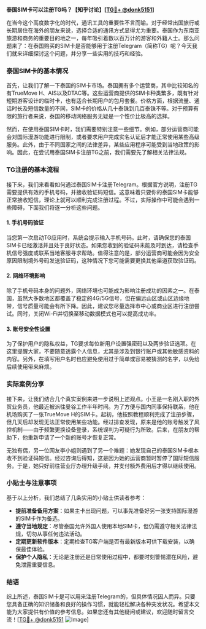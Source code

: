**泰国SIM卡可以注册TG吗？【知乎讨论】[[TG💪+ @donk5151](https://t.me/s/donk5151)]**

在当今这个高度数字化的时代，通讯工具的重要性不言而喻。对于经常出国旅行或长期居住在海外的朋友来说，选择合适的通讯方式显得尤为重要。泰国作为东南亚旅游和商务的重要目的地之一，每年吸引着数以百万计的游客和外籍人士。那么问题来了：在泰国购买的SIM卡是否能够用于注册Telegram（简称TG）呢？今天我们就来详细探讨这个问题，并分享一些实用的技巧和经验。

### 泰国SIM卡的基本情况

首先，让我们了解一下泰国的SIM卡市场。泰国拥有多个运营商，其中比较知名的有TrueMove H、AIS以及DTAC等。这些运营商提供的SIM卡种类繁多，既有针对短期游客设计的临时卡，也有适合长期用户的包月套餐。价格方面，根据流量、通话时长及短信数量的不同，SIM卡的价格从几十泰铢到几百泰铢不等。对于预算有限的旅行者来说，泰国的移动网络服务无疑是一个性价比极高的选择。

然而，在使用泰国SIM卡时，我们需要特别注意一些细节。例如，部分运营商可能会对国际漫游功能进行限制，或者要求用户完成实名认证后才能正常使用某些高级服务。此外，由于不同国家之间的法律差异，某些应用程序可能受到当地政策的影响。因此，在尝试用泰国SIM卡注册TG之前，我们需要先了解相关法律法规。

### TG注册的基本流程

接下来，我们来看看如何通过泰国SIM卡注册Telegram。根据官方说明，注册TG需要提供有效的手机号码，并接收验证码短信。这意味着只要你的泰国SIM卡能够正常接收短信，理论上就可以顺利完成注册过程。不过，实际操作中可能会遇到一些障碍，下面我们将逐一分析这些问题。

#### 1. 手机号码验证

当您第一次启动TG应用时，系统会提示输入手机号码。此时，请确保您的泰国SIM卡已经激活并且处于良好状态。如果您收到的验证码未能及时到达，请检查手机信号强度或联系当地客服寻求帮助。值得注意的是，部分运营商可能会因为安全原因限制境外号码发送验证码，这种情况下您可能需要更换其他渠道获取验证码。

#### 2. 网络环境影响

除了手机号码本身的问题外，网络环境也可能成为影响注册成功的因素之一。在泰国，虽然大多数地区都覆盖了稳定的4G/5G信号，但在偏远山区或山区边缘地带，信号质量可能会有所下降。因此，建议您尽量选择市中心或商业区进行注册尝试。同时，关闭Wi-Fi并切换至移动数据模式也可以提高成功率。

#### 3. 账号安全性设置

为了保护用户的隐私权益，TG要求每位新用户设置强密码以及两步验证选项。在这里提醒大家，不要随意透露个人信息，尤其是涉及到银行账户或其他敏感资料的内容。另外，在填写用户名时也应避免使用过于简单或容易被猜测的名字，以免给后续使用带来麻烦。

### 实际案例分享

接下来，让我们结合几个真实案例来进一步说明上述观点。小王是一名刚入职的外贸业务员，他最近被派往曼谷工作半年时间。为了方便与国内同事保持联系，他在机场购买了一张TrueMove H的SIM卡。起初，他按照教程顺利完成了注册步骤，但几天后却发现无法正常使用某些功能。经过排查发现，原来是他的账号触发了风控机制——由于频繁更换设备登录，系统误判为可疑行为所致。后来，在朋友的帮助下，他重新申请了一个新的账号才恢复正常。

无独有偶，另一位网友李小姐则遇到了另一个难题：她发现自己的泰国SIM卡根本收不到验证码短信。经过咨询后得知，这是因为她的运营商暂时暂停了国际短信服务。于是，她只好前往营业厅办理升级手续，并支付额外费用后才得以继续使用。

### 小贴士与注意事项

基于以上分析，我们总结了几条实用的小贴士供读者参考：

- **提前准备备用方案**：如果主卡出现问题，可以事先准备好另一张支持国际漫游的SIM卡作为备选。
- **遵守当地规定**：尽管泰国允许外国人使用本地SIM卡，但仍需遵守相关法律法规，切勿从事任何违法活动。
- **定期更新软件版本**：定期检查TG客户端是否有最新版本可供下载安装，以确保最佳体验。
- **保护个人隐私**：无论是注册还是日常使用过程中，都要时刻警惕潜在风险，避免泄露重要信息。

### 结语

综上所述，泰国SIM卡是可以用来注册Telegram的，但具体情况因人而异。只要您具备正确的知识储备和良好的操作习惯，就能轻松解决各种突发状况。希望本文能为大家提供有价值的参考信息。如果您还有其他疑问或建议，欢迎随时留言交流！[[TG💪+ @donk5151](https://t.me/s/donk5151) ![Image](https://i.postimg.cc/rwNCRYN7/Snipaste-2025-04-30-17-27-05.png)]